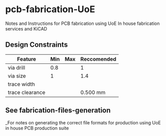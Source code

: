 # pcb-fabrication-UoE
Notes and Instructions for PCB fabrication using UoE In house fabrication services and KiCAD

## Design Constraints

| Feature | Min | Max | Reccomended |
|---      |---  |---  |---          |
|via drill| 0.8 |     |   1         |
|via size|  1  |     |  1.4        | 
|trace width |   |   |              |
|trace clearance | | | 0.500 mm      |

## See fabrication-files-generation
_For notes on generating the correct file formats for production using UoE in house PCB production suite







